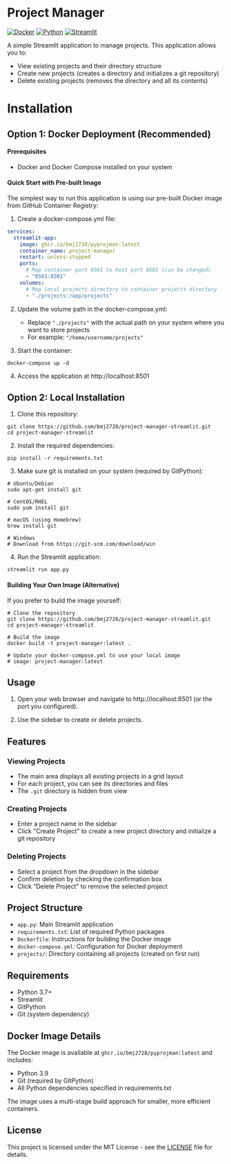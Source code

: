 # Project Manager

[![Docker](https://img.shields.io/badge/docker-%230db7ed.svg?style=for-the-badge&logo=docker&logoColor=white)](https://www.docker.com/)
[![Python](https://img.shields.io/badge/python-3.9-blue.svg?style=for-the-badge&logo=python&logoColor=white)](https://www.python.org/)
[![Streamlit](https://img.shields.io/badge/Streamlit-FF4B4B?style=for-the-badge&logo=Streamlit&logoColor=white)](https://streamlit.io/)

A simple Streamlit application to manage projects. This application allows you to:

- View existing projects and their directory structure
- Create new projects (creates a directory and initializes a git repository)
- Delete existing projects (removes the directory and all its contents)

# Installation

## Option 1: Docker Deployment (Recommended)

#### Prerequisites
- Docker and Docker Compose installed on your system

#### Quick Start with Pre-built Image

The simplest way to run this application is using our pre-built Docker image from GitHub Container Registry:

1. Create a docker-compose.yml file:
```yaml
services:
  streamlit-app:
    image: ghcr.io/bmj2728/pyprojman:latest
    container_name: project-manager
    restart: unless-stopped
    ports:
      # Map container port 8501 to host port 8501 (can be changed)
      - "8501:8501"
    volumes:
      # Map local projects directory to container projects directory
      - "./projects:/app/projects"
```

2. Update the volume path in the docker-compose.yml:
   - Replace `"./projects"` with the actual path on your system where you want to store projects
   - For example: `"/home/username/projects"`

3. Start the container:
```
docker-compose up -d
```

4. Access the application at http://localhost:8501


## Option 2: Local Installation

1. Clone this repository:
```
git clone https://github.com/bmj2728/project-manager-streamlit.git
cd project-manager-streamlit
```

2. Install the required dependencies:
```
pip install -r requirements.txt
```

3. Make sure git is installed on your system (required by GitPython):
```
# Ubuntu/Debian
sudo apt-get install git

# CentOS/RHEL
sudo yum install git

# macOS (using Homebrew)
brew install git

# Windows
# Download from https://git-scm.com/download/win
```

4. Run the Streamlit application:
```
streamlit run app.py
```

#### Building Your Own Image (Alternative)

If you prefer to build the image yourself:

```
# Clone the repository
git clone https://github.com/bmj2728/project-manager-streamlit.git
cd project-manager-streamlit

# Build the image
docker build -t project-manager:latest .

# Update your docker-compose.yml to use your local image
# image: project-manager:latest
```

## Usage

1. Open your web browser and navigate to http://localhost:8501 (or the port you configured).

2. Use the sidebar to create or delete projects.

## Features

### Viewing Projects
- The main area displays all existing projects in a grid layout
- For each project, you can see its directories and files
- The `.git` directory is hidden from view

### Creating Projects
- Enter a project name in the sidebar
- Click "Create Project" to create a new project directory and initialize a git repository

### Deleting Projects
- Select a project from the dropdown in the sidebar
- Confirm deletion by checking the confirmation box
- Click "Delete Project" to remove the selected project

## Project Structure

- `app.py`: Main Streamlit application
- `requirements.txt`: List of required Python packages
- `Dockerfile`: Instructions for building the Docker image
- `docker-compose.yml`: Configuration for Docker deployment
- `projects/`: Directory containing all projects (created on first run)

## Requirements

- Python 3.7+
- Streamlit
- GitPython
- Git (system dependency)

## Docker Image Details

The Docker image is available at `ghcr.io/bmj2728/pyprojman:latest` and includes:
- Python 3.9
- Git (required by GitPython)
- All Python dependencies specified in requirements.txt

The image uses a multi-stage build approach for smaller, more efficient containers.

## License

This project is licensed under the MIT License - see the [LICENSE](LICENSE) file for details. 